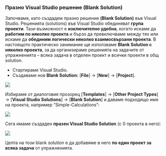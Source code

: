 ### Празно Visual Studio решение (Blank Solution)

Започваме, като създадем празно решение **(Blank Solution)** във Visual Studio. Решенията (solutions) във Visual Studio обединяват **група проекти**. Тази възможност е **изключително удобна**, когато искаме да **работим по няколко проекта** и бързо да превключваме между тях или искаме да **обединим логически няколко взаимосвързани проекта**.
В настоящото практическо занимание ще използваме **Blank Solution с няколко проекта**, за да организираме решенията на задачите от упражненията – всяка задача в отделен проект и всички проекти в общ solution.

* Стартираме Visual Studio.
* Създаваме нов **Blank Solution:** [**File**] -> [**New**] -> [**Project**].

![](/assets/chapter-2-images/00.Blank-solution-01.png)

Избираме от диалоговия прозорец [**Templates**] -> [**Other Project Types**] -> [**Visual Studio Solutions**] -> [**Blank Solution**] и даваме подходящо име на проекта, например “Simple-Calculations”:

![](/assets/chapter-2-images/00.Blank-solution-02.png)

Сега имаме създаден **празен Visual Studio Solution** (с 0 проекта в него):

![](/assets/chapter-2-images/00.Blank-solution-03.png)

Целта на този blank solution e да добавяме в него **по един проект за всяка задача** от упражненията.